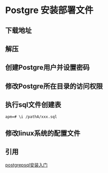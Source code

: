 # Postgre 安装部署文件
## 下载地址

## 解压

## 创建Postgre用户并设置密码

## 修改Postgre所在目录的访问权限

## 执行sql文件创建表

```
apm=# \i /pathA/xxx.sql
```


## 修改linux系统的配置文件
## 引用
[postgrepsql安装入门](https://blog.csdn.net/justlpf/article/details/84769813)
